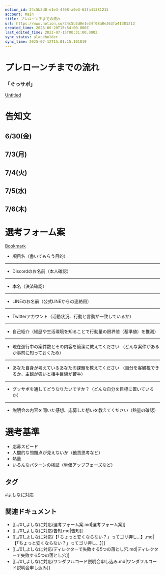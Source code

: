 ```yaml
---
notion_id: 24c5b3d0-e1e3-4f08-a0e3-63fa41381213
account: Main
title: プレローンチまでの流れ
url: https://www.notion.so/24c5b3d0e1e34f08a0e363fa41381213
created_time: 2023-06-20T15:54:00.000Z
last_edited_time: 2023-07-15T00:31:00.000Z
sync_status: placeholder
sync_time: 2025-07-12T15:01:15.101819
---
```

# プレローンチまでの流れ

### 「ぐっサポ」
[Untitled](https://www.notion.so/9eb7ec8f77d445e9b2ea9b50f7c43e6b) 
# 告知文
  ## 6/30(金)
  ## 7/3(月)
  ## 7/4(火)
  ## 7/5(水)
  ## 7/6(木)
# 選考フォーム案
  [Bookmark](https://forms.gle/v4BSZ3FgdgGmcuX87)
  - 項目名（書いてもらう目的）
  ---
  - Discordのお名前（本人確認）
  ---
  - 本名（決済確認）
  ---
  - LINEのお名前（公式LINEからの連絡用）
  ---
  - Twitterアカウント（活動状況、行動と言動が一致しているか）
  ---
  - 自己紹介（経歴や生活環境を知ることで行動量の限界値（基準値）を推測）
  ---
  - 現在進行中の案件数とその内容を簡潔に教えてください
（どんな案件があるか事前に知っておくため）
  ---
  - あなた自身が考えているあなたの課題を教えてください
（自分を客観視できるか、主観が強いと相手目線が苦手）
  ---
  - グッサポを通してどうなりたいですか？（どんな自分を目標に置いているか）
  ---
  - 説明会の内容を聞いた感想、応募した想いを教えてください（熱量の確認）
  
  # 選考基準
  - 応募スピード
  - 人間的な問題点が見えないか（他責思考など）
  - 熱量
  - いろんなパターンの検証（単価アップフェーズなど）

## タグ

#よしなに対応 

## 関連ドキュメント

- [[../01_よしなに対応/選考フォーム案.md|選考フォーム案]]
- [[../01_よしなに対応/告知.md|告知]]
- [[../01_よしなに対応/【「ちょっと安くならない？」ってゴリ押し…】.md|【「ちょっと安くならない？」ってゴリ押し…】]]
- [[../01_よしなに対応/ディレクターで失敗する5つの落とし穴.md|ディレクターで失敗する5つの落とし穴]]
- [[../01_よしなに対応/ワンダフルコード説明会申し込み.md|ワンダフルコード説明会申し込み]]
